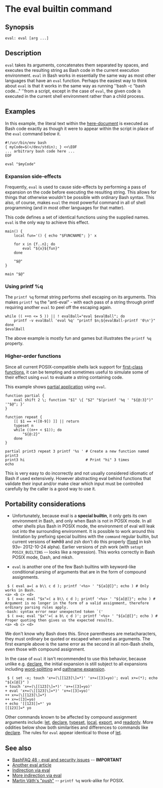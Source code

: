 # The eval builtin command

## Synopsis

    eval: eval [arg ...]

## Description

`eval` takes its arguments, concatenates them separated by spaces, and
executes the resulting string as Bash code in the current execution
environment. `eval` in Bash works in essentially the same way as most
other languages that have an `eval` function. Perhaps the easiest way to
think about `eval` is that it works in the same way as running ''bash -c
"bash code..." ''from a script, except in the case of `eval`, the given
code is executed in the current shell environment rather than a child
process.

## Examples

In this example, the literal text within the
[here-document](/syntax/redirection.md#here_documents) is executed as Bash
code exactly as though it were to appear within the script in place of
the `eval` command below it.

    #!/usr/bin/env bash
    { myCode=$(</dev/stdin); } <<\EOF
    ... arbitrary bash code here ...
    EOF

    eval "$myCode"

### Expansion side-effects

Frequently, `eval` is used to cause side-effects by performing a pass of
expansion on the code before executing the resulting string. This allows
for things that otherwise wouldn't be possible with ordinary Bash
syntax. This also, of course, makes `eval` the most powerful command in
all of shell programming (and in most other languages for that matter).

This code defines a set of identical functions using the supplied names.
`eval` is the only way to achieve this effect.

    main() {
        local fun='() { echo "$FUNCNAME"; }' x

        for x in {f..n}; do
            eval "${x}${fun}"
        done

        "$@"
    }

    main "$@"

### Using printf %q

The `printf %q` format string performs shell escaping on its arguments.
This makes `printf %q` the "anti-eval" - with each pass of a string
through printf requiring another `eval` to peel off the escaping again.

    while (( ++n <= 5 )) || ! evalBall="eval $evalBall"; do
        printf -v evalBall 'eval %q' "printf $n;${evalBall-printf '0\n'}"
    done
    $evalBall

The above example is mostly fun and games but illustrates the
`printf %q` property.

### Higher-order functions

Since all current POSIX-compatible shells lack support for [first-class
functions](http://en.wikipedia.org/wiki/First-class_function), it can be
tempting and sometimes useful to simulate some of their effect using
`eval` to evaluate a string containing code.

This example shows [partial
application](http://en.wikipedia.org/wiki/Partial_application) using
`eval`.

    function partial {
        eval shift 2 \; function "$1" \{ "$2" "$(printf '%q ' "${@:3}")" '"$@"; }'
    }

    function repeat {
        [[ $1 == +([0-9]) ]] || return
        typeset n
        while ((n++ < $1)); do
            "${@:2}"
        done
    }

    partial print3 repeat 3 printf '%s ' # Create a new function named print3
    print3 hi                            # Print "hi" 3 times
    echo

This is very easy to do incorrectly and not usually considered idiomatic
of Bash if used extensively. However abstracting eval behind functions
that validate their input and/or make clear which input must be
controlled carefully by the caller is a good way to use it.

## Portability considerations

- Unfortunately, because eval is a **special builtin**, it only gets its
  own environment in Bash, and only when Bash is not in POSIX mode. In
  all other shells plus Bash in POSIX mode, the environment of eval will
  leak out into the surrounding environment. It is possible to work
  around this limitation by prefixing special builtins with the
  `command` regular builtin, but current versions of ~~ksh93~~ and zsh
  don't do this properly
  ([fixed](http://article.gmane.org/gmane.comp.programming.tools.ast.devel/686)
  in ksh 93v- 2012-10-24 alpha). Earlier versions of zsh work (with
  `setopt POSIX_BUILTINS` -- looks like a regression). This works
  correctly in Bash POSIX mode, Dash, and mksh.

<!-- -->

- `eval` is another one of the few Bash builtins with keyword-like
  conditional parsing of arguments that are in the form of compound
  assignments.

<!-- -->

     $ ( eval a=( a b\\ c d ); printf '<%s> ' "${a[@]}"; echo ) # Only works in Bash.
    <a> <b c> <d>
     $ ( x=a; eval "$x"=( a b\\ c d ); printf '<%s> ' "${a[@]}"; echo ) # Argument is no longer in the form of a valid assignment, therefore ordinary parsing rules apply.
    -bash: syntax error near unexpected token `('
     $ ( x=a; eval "$x"'=( a b\ c d )'; printf '<%s> ' "${a[@]}"; echo ) # Proper quoting then gives us the expected results.
    <a> <b c> <d>

We don't know why Bash does this. Since parentheses are metacharacters,
they must ordinary be quoted or escaped when used as arguments. The
first example above is the same error as the second in all non-Bash
shells, even those with compound assignment.

In the case of `eval` it isn't recommended to use this behavior, because
unlike e.g. [declare](commands/builtin/declare), the initial expansion
is still subject to all expansions including
[word-splitting](syntax/expansion/wordsplit) and [pathname
expansion](syntax/expansion/glob).

     $ ( set -x; touch 'x+=(\[[123]\]=*)' 'x+=([3]=yo)'; eval x+=(*); echo "${x[@]}" )
    + touch 'x+=(\[[123]\]=*)' 'x+=([3]=yo)'
    + eval 'x+=(\[[123]\]=*)' 'x+=([3]=yo)'
    ++ x+=(\[[123]\]=*)
    ++ x+=([3]=yo)
    + echo '[[123]]=*' yo
    [[123]]=* yo

Other commands known to be affected by compound assignment arguments
include: [let](commands/builtin/let),
[declare](commands/builtin/declare),
[typeset](commands/builtin/typeset), [local](commands/builtin/local),
[export](commands/builtin/export), and
[readonly](commands/builtin/readonly). More oddities below show both
similarities and differences to commands like
[declare](commands/builtin/declare). The rules for `eval` appear
identical to those of [let](commands/builtin/let).

## See also

- [BashFAQ 48 - eval and security
  issues](http://mywiki.wooledge.org/BashFAQ/048) -- **IMPORTANT**
- [Another eval
  article](http://fvue.nl/wiki/Bash:_Why_use_eval_with_variable_expansion%3F)
- [Indirection via
  eval](http://mywiki.wooledge.org/BashFAQ/006#Assigning_indirect.2BAC8-reference_variables)
- [More indirection via
  eval](http://fvue.nl/wiki/Bash:_Passing_variables_by_reference)
- [Martin Väth's "push"](https://github.com/vaeth/push) -- `printf %q`
  work-alike for POSIX.
